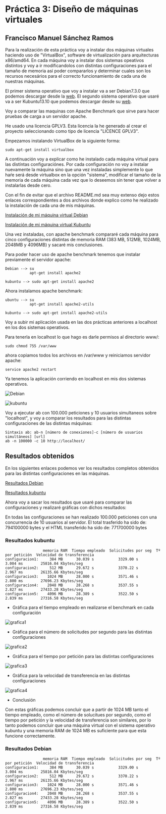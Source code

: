 # Práctica 3: Diseño de máquinas virtuales

## Francisco Manuel Sánchez Ramos

Para la realización de esta práctica voy a instalar dos máquinas virtuales haciendo uso de "VirtualBox", software de virtualización para arquitecturas x86/amd64. En cada máquina voy a instalar dos sistemas opeativos distintos y voy a ir modificandolos con distintas configuraciones para el tamaño de memoria así poder compararlos y determinar cuales son los recursos necesários para el correcto funcionamiento de cada una de nuestras máquinas.

El primer sistema operativo que voy a instalar va a ser Debian7.3.0 que podemos descargar desde la [web](http://www.debian.org/index.es.html). El segundo sistema operativo que usaré va a ser Kubuntu13.10 que podemos descargar desde su [web](http://www.kubuntu.org/getkubuntu).

Voy a comparar las maquinas con Apache Benchmark que sirve para hacer pruebas de carga a un servidor apache.

He usado una licencia GPLV3. Esta licencia la he generado al crear el proyecto seleccionando como tipo de licencia "LICENCE GPLV3".

Empezamos instalando VirtualBox de la siguiente forma:

    sudo apt-get install virtualbox

A continuación voy a explicar como he instalado cada máquina virtual para las distíntas configuraciónes. Por cada configuración no voy a instalar nuevamente la máquina sino que una vez instaladas simplemente lo que haŕe será desde virtualbox en la opción "sistema", modificar el tamaño de la memoria de cada máquina cada vez que lo deseemos sin tener que volver a instalarlas desde cero.

Con el fin de evitar que el archivo README.md sea muy extenso dejo estos enlaces correspondientes a dos archivos donde explico como he realizado la instalación de cada una de mis máquinas.

[Instalación de mi máquina virtual Debian](https://github.com/franciscomanuel/Practica3/blob/master/CreacionMaquinaVirtualDebian.md)

[Instalación de mi máquina virtual Kubuntu](https://github.com/franciscomanuel/Practica3/blob/master/CreacionMaquinaVirtualKubuntu.md)

Una vez instaladas, con apache benchmark compararé cada máquina para cinco configuraciones distintas de memoria RAM (383 MB, 512MB, 1024MB, 2048MB y 4096MB) y sacaré mis conclusiones. 

Para poder hacer uso de apache benchmark tenemos que instalar previamente el servidor apache:

    Debian --> su
               apt-get install apache2
         
    kubuntu --> sudo apt-get install apache2
    
Ahora instalamos apache benchmark:

    ubuntu --> su
               apt-get install apache2-utils
           
    kubuntu --> sudo apt-get install apache2-utils
    
Voy a subir mi aplicación usada en las dos prácticas anteriores a localhost en los dos sistemas operativos.
    
Para tenerla en localhost lo que hago es darle permisos al directorio www/:

    sudo chmod 755 /var/www
    
ahora copiamos todos los archivos en /var/www y reiniciamos servidor apache:

    service apache2 restart
    
Ya tenemos la aplicación corriendo en localhost en mis dos sistemas operativos.

![Debian](https://dl.dropbox.com/s/1l04epodzvlg3zc/debianlocalhost.png)

![kubuntu](https://dl.dropbox.com/s/tsuw1wiaxr17yys/localhostk.png)

Voy a ejecutar ab con 100.000 peticiones y 10 usuarios simultaneos sobre "localhost", y voy a comparar los resultados para las distintas configuraciones de las distintas máquinas:

    Sintaxis ab: ab-n [número de conexiones]-c [número de usuarios simultáneos] [url]
    ab -n 100000 -c 10 http://localhost/
    
## Resultados obtenidos

En los siguientes enlaces podemos ver los resultados completos obtenidos para las distintas configuraciones en las máquinas.

[Resultados Debian](https://github.com/franciscomanuel/Practica3/blob/master/ResultadosDebian.md)

[Resultados kubuntu](https://github.com/franciscomanuel/Practica3/blob/master/ResultadosKubuntu.md)

Ahora voy a sacar los resultados que usaré para comparar las configuraciones y realizaré gráficas con dichos resultados:

En todas las configuraciones se han realizado 100.000 peticiones con una concurrencia de 10 usuarios al servidor. El total trasferido ha sido de: 794100000 bytes y el HTML transferido ha sido de: 771700000 bytes


### Resultados kubuntu

                     memoria RAM  Tiempo empleado  Solicitudes por seg  Tº por petición  Velocidad de transferencia
    configuracion1:     384 MB      30.039 s           3329.00 s          3.004 ms        25816.04 Kbytes/seg
    configuracion2:     512 MB      29.672 s           3370.22 s          2.967 ms        26135.66 Kbytes/seg
    configuracion3:    1024 MB      28.000 s           3571.46 s          2.800 ms        27696.23 Kbytes/seg
    configuracion4:    2048 MB      28.268 s           3537.55 s          2.827 ms        27433.28 Kbytes/seg
    configuracion5:    4096 MB      28.389 s           3522.50 s          2.839 ms        27316.58 Kbytes/seg

* Gráfica para el tiempo empleado en realizarse el benchmark en cada configuración

![grafica1](https://dl.dropbox.com/s/pgzy14pgbzr8mqz/grafica1.png)

* Gráfica para el número de solicitudes por segundo para las distintas configuraciones

![grafica2](https://dl.dropbox.com/s/o6ul0suoq1cm5rs/grafica2.png)

* Gráfica para el tiempo por petición para las distintas configuraciones

![grafica3](https://dl.dropbox.com/s/y3u5q5yc23tdfrl/grafica3.png)

* Gráfica para la velocidad de transferencia en las distintas configuraciones

![grafica4](https://dl.dropbox.com/s/dz4vkza8iufb7mg/grafica4.png)

* Conclusión

Con estas gráficas podemos concluir que a partir de 1024 MB tanto el tiempo empleado, como el número de solucitues por segundo, como el tiempo por petición y la velocidad de transferencia son similares, por lo tanto podemos concluir que una máquina virtual con el sistema operativo kubuntu y una memoria RAM de 1024 MB es suficiente para que esta funcione correctamente.

### Resultados Debian

                     memoria RAM  Tiempo empleado  Solicitudes por seg  Tº por petición  Velocidad de transferencia
    configuracion1:     384 MB      30.039 s           3329.00 s          3.004 ms        25816.04 Kbytes/seg
    configuracion2:     512 MB      29.672 s           3370.22 s          2.967 ms        26135.66 Kbytes/seg
    configuracion3:    1024 MB      28.000 s           3571.46 s          2.800 ms        27696.23 Kbytes/seg
    configuracion4:    2048 MB      28.268 s           3537.55 s          2.827 ms        27433.28 Kbytes/seg
    configuracion5:    4096 MB      28.389 s           3522.50 s          2.839 ms        27316.58 Kbytes/seg



    

    









